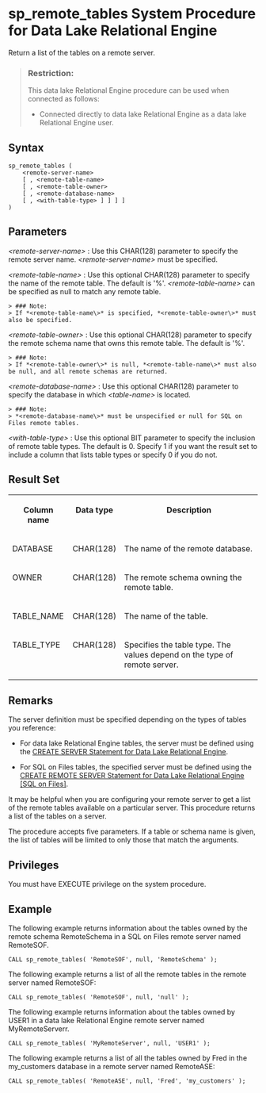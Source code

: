 <!-- loio3be677246c5f101491d2a9a435e92f1f -->

# sp\_remote\_tables System Procedure for Data Lake Relational Engine

Return a list of the tables on a remote server.



> ### Restriction:  
> This data lake Relational Engine procedure can be used when connected as follows:
> 
> -   Connected directly to data lake Relational Engine as a data lake Relational Engine user.



<a name="loio3be677246c5f101491d2a9a435e92f1f__section_dkt_llj_n4b"/>

## Syntax

```
sp_remote_tables (
    <remote-server-name>
    [ , <remote-table-name>
    [ , <remote-table-owner>
    [ , <remote-database-name>
    [ , <with-table-type> ] ] ] ]
)

```



## Parameters

  *<remote-server-name\>* 
 :   Use this CHAR\(128\) parameter to specify the remote server name. *<remote-server-name\>* must be specified.

   *<remote-table-name\>* 
 :   Use this optional CHAR\(128\) parameter to specify the name of the remote table. The default is '%'. *<remote-table-name\>* can be specified as null to match any remote table.

    > ### Note:  
    > If *<remote-table-name\>* is specified, *<remote-table-owner\>* must also be specified.

   *<remote-table-owner\>* 
 :   Use this optional CHAR\(128\) parameter to specify the remote schema name that owns this remote table. The default is '%'.

    > ### Note:  
    > If *<remote-table-owner\>* is null, *<remote-table-name\>* must also be null, and all remote schemas are returned.

   *<remote-database-name\>* 
 :   Use this optional CHAR\(128\) parameter to specify the database in which *<table-name\>* is located.

    > ### Note:  
    > *<remote-database-name\>* must be unspecified or null for SQL on Files remote tables.

   *<with-table-type\>* 
 :   Use this optional BIT parameter to specify the inclusion of remote table types. The default is 0. Specify 1 if you want the result set to include a column that lists table types or specify 0 if you do not.

 

## Result Set


<table>
<tr>
<th valign="top">

Column name



</th>
<th valign="top">

Data type



</th>
<th valign="top">

Description



</th>
</tr>
<tr>
<td valign="top">

DATABASE



</td>
<td valign="top">

CHAR\(128\)



</td>
<td valign="top">

The name of the remote database.



</td>
</tr>
<tr>
<td valign="top">

OWNER



</td>
<td valign="top">

CHAR\(128\)



</td>
<td valign="top">

The remote schema owning the remote table.



</td>
</tr>
<tr>
<td valign="top">

TABLE\_NAME



</td>
<td valign="top">

CHAR\(128\)



</td>
<td valign="top">

The name of the table.



</td>
</tr>
<tr>
<td valign="top">

TABLE\_TYPE



</td>
<td valign="top">

CHAR\(128\)



</td>
<td valign="top">

Specifies the table type. The values depend on the type of remote server.



</td>
</tr>
</table>



## Remarks

The server definition must be specified depending on the types of tables you reference:

-   For data lake Relational Engine tables, the server must be defined using the [CREATE SERVER Statement for Data Lake Relational Engine](../080-sql-statements/create-server-statement-for-data-lake-relational-engine-a619187.md).

-   For SQL on Files tables, the specified server must be defined using the [CREATE REMOTE SERVER Statement for Data Lake Relational Engine \[SQL on Files\]](../100-sql-on-files/create-remote-server-statement-for-data-lake-relational-engine-sql-on-files-d9c56ec.md).


It may be helpful when you are configuring your remote server to get a list of the remote tables available on a particular server. This procedure returns a list of the tables on a server.

The procedure accepts five parameters. If a table or schema name is given, the list of tables will be limited to only those that match the arguments.



## Privileges

You must have EXECUTE privilege on the system procedure.



<a name="loio3be677246c5f101491d2a9a435e92f1f__section_y4g_tys_5wb"/>

## Example

The following example returns information about the tables owned by the remote schema RemoteSchema in a SQL on Files remote server named RemoteSOF.

```
CALL sp_remote_tables( 'RemoteSOF', null, 'RemoteSchema' );
```

The following example returns a list of all the remote tables in the remote server named RemoteSOF:

```
CALL sp_remote_tables( 'RemoteSOF', null, 'null' );
```

The following example returns information about the tables owned by USER1 in a data lake Relational Engine remote server named MyRemoteServerr.

```
CALL sp_remote_tables( 'MyRemoteServer', null, 'USER1' );
```

The following example returns a list of all the tables owned by Fred in the my\_customers database in a remote server named RemoteASE:

```
CALL sp_remote_tables( 'RemoteASE', null, 'Fred', 'my_customers' );
```


